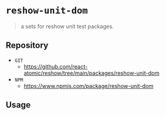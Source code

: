 # `reshow-unit-dom`

> a sets for reshow unit test packages.

## Repository 
* `GIT`
   * https://github.com/react-atomic/reshow/tree/main/packages/reshow-unit-dom
* `NPM`
   * https://www.npmjs.com/package/reshow-unit-dom

## Usage

```

```
